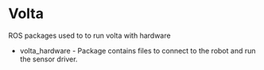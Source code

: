 # Volta
ROS packages used to to run volta with hardware

* volta_hardware - Package contains files to connect to the robot and run the sensor driver.
